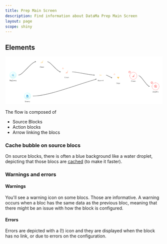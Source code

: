 ```yaml
---
title: Prep Main Screen
description: Find information about DataMa Prep Main Screen
layout: page
scope: shiny
---
```


## Elements
![Global Prep UI](images/elements.png)

The flow is composed of 
  - Source Blocks
  - Action blocks
  - Arrow linking the blocs

### Cache bubble on source blocs
On source blocks, there is often a blue background like a water droplet, depicting that those blocs are [cached](https://en.wiktionary.org/wiki/cache#en) (to make it faster).

### Warnings and errors

#### Warnings
You'll see a warning icon on some blocs. Those are informative. A warning occurs when a bloc has the same data as the previous bloc, meaning that there might be an issue with how the block is configured.
 

#### Errors
Errors are depicted with a (!) icon and they are displayed when the block has no link, or due to errors on the configuration.
 

